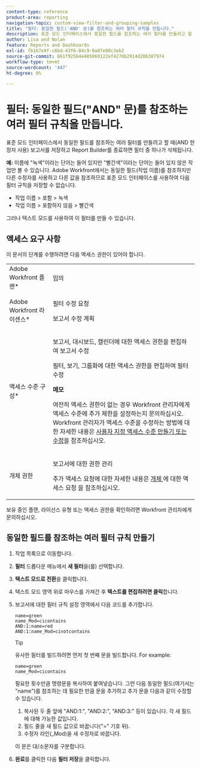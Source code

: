 ```yaml
---
content-type: reference
product-area: reporting
navigation-topic: custom-view-filter-and-grouping-samples
title: "필터: 동일한 필드('AND' 문)를 참조하는 여러 필터 규칙을 만듭니다."
description: 표준 모드 인터페이스에서 동일한 필드를 참조하는 여러 필터를 만들려고 할 때(AND 한정자 사용) 보고서를 저장하고 Report Builder를 종료하면 필터 중 하나가 삭제됩니다.
author: Lisa and Nolan
feature: Reports and Dashboards
exl-id: fb167e9f-c8bd-43f6-84c9-9a87e80c3eb2
source-git-commit: 661f925b4e485069122ef4278b2914d206387974
workflow-type: tm+mt
source-wordcount: '447'
ht-degree: 0%

---
```


# 필터: 동일한 필드(&quot;AND&quot; 문)를 참조하는 여러 필터 규칙을 만듭니다.

표준 모드 인터페이스에서 동일한 필드를 참조하는 여러 필터를 만들려고 할 때(AND 한정자 사용) 보고서를 저장하고 Report Builder를 종료하면 필터 중 하나가 삭제됩니다.

**예:** 이름에 &quot;녹색&quot;이라는 단어는 들어 있지만 &quot;빨간색&quot;이라는 단어는 들어 있지 않은 작업만 볼 수 있습니다. Adobe Workfront에서는 동일한 필드(작업 이름)를 참조하지만 다른 수정자를 사용하고 다른 값을 참조하므로 표준 모드 인터페이스를 사용하여 다음 필터 규칙을 저장할 수 없습니다.

* 작업 이름 > 포함 > 녹색
* 작업 이름 > 포함하지 않음 > 빨간색

그러나 텍스트 모드를 사용하여 이 필터를 만들 수 있습니다.

## 액세스 요구 사항

이 문서의 단계를 수행하려면 다음 액세스 권한이 있어야 합니다.

<table style="table-layout:auto"> 
 <col> 
 <col> 
 <tbody> 
  <tr> 
   <td role="rowheader">Adobe Workfront 플랜*</td> 
   <td> <p>임의</p> </td> 
  </tr> 
  <tr> 
   <td role="rowheader">Adobe Workfront 라이센스*</td> 
   <td> <p>필터 수정 요청 </p>
   <p>보고서 수정 계획</p> </td> 
  </tr> 
  <tr> 
   <td role="rowheader">액세스 수준 구성*</td> 
   <td> <p>보고서, 대시보드, 캘린더에 대한 액세스 권한을 편집하여 보고서 수정</p> <p>필터, 보기, 그룹화에 대한 액세스 권한을 편집하여 필터 수정</p> <p><b>메모</b>

여전히 액세스 권한이 없는 경우 Workfront 관리자에게 액세스 수준에 추가 제한을 설정하는지 문의하십시오. Workfront 관리자가 액세스 수준을 수정하는 방법에 대한 자세한 내용은 <a href="../../../administration-and-setup/add-users/configure-and-grant-access/create-modify-access-levels.md" class="MCXref xref">사용자 지정 액세스 수준 만들기 또는 수정</a>을 참조하십시오.</p> </td>
</tr> 
  <tr> 
   <td role="rowheader">개체 권한</td> 
   <td> <p>보고서에 대한 권한 관리</p> <p>추가 액세스 요청에 대한 자세한 내용은 <a href="../../../workfront-basics/grant-and-request-access-to-objects/request-access.md" class="MCXref xref">개체 </a>에 대한 액세스 요청 을 참조하십시오.</p> </td> 
  </tr> 
 </tbody> 
</table>

보유 중인 플랜, 라이선스 유형 또는 액세스 권한을 확인하려면 Workfront 관리자에게 문의하십시오.

## 동일한 필드를 참조하는 여러 필터 규칙 만들기

1. 작업 목록으로 이동합니다.
1. **필터** 드롭다운 메뉴에서 **새 필터**&#x200B;을(를) 선택합니다.
1. **텍스트 모드로 전환**&#x200B;을 클릭합니다.
1. 텍스트 모드 영역 위로 마우스를 가져간 후 **텍스트를 편집하려면 클릭**&#x200B;합니다.
1. 보고서에 대한 필터 규칙 설정 영역에서 다음 코드를 추가합니다.

   ```
   name=green
   name_Mod=cicontains
   AND:1:name=red
   AND:1:name_Mod=cinotcontains
   ```

   >[!TIP]
   >
   >유사한 필터를 빌드하려면 먼저 첫 번째 문을 빌드합니다. For example:
   >
   >```
   >name=green
   >name_Mod=cicontains
   >```
   >
   >필요한 횟수만큼 명령문을 복사하여 붙여넣습니다. 그런 다음 동일한 필드(여기서는 &quot;name&quot;)를 참조하는 데 필요한 만큼 문을 추가하고 추가 문을 다음과 같이 수정할 수 있습니다.
   >
   >1. 복사된 두 줄 앞에 &quot;AND:1:&quot;, &quot;AND:2:&quot;, &quot;AND:3:&quot; 등이 있습니다. 각 새 필드에 대해 가능한 값입니다.
   >1. 필드 줄을 새 필드 값으로 바꿉니다(&quot;=&quot; 기호 뒤).
   >1. 수정자 라인(_Mod)을 새 수정자로 바꿉니다.
   >   
   >이 문은 대/소문자를 구분합니다.

1. **완료**&#x200B;를 클릭한 다음 **필터 저장**&#x200B;을 클릭합니다.
